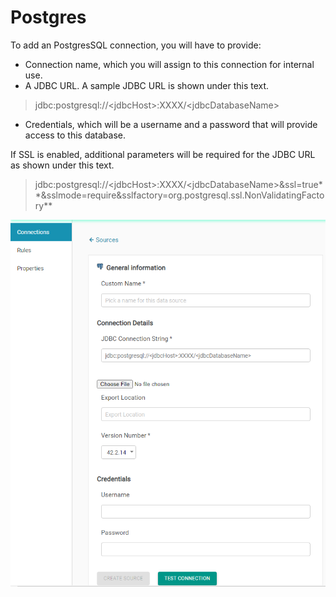 # Postgres

To add an PostgresSQL connection, you will have to provide:

* Connection name, which you will assign to this connection for internal use.
* A JDBC URL. A sample JDBC URL is shown under this text.

> jdbc:postgresql://&lt;jdbcHost&gt;:XXXX/&lt;jdbcDatabaseName&gt;

* Credentials, which will be a username and a password that will provide access to this database.



If SSL is enabled, additional parameters will be required for the JDBC URL as shown under this text. 

> jdbc:postgresql://&lt;jdbcHost&gt;:XXXX/&lt;jdbcDatabaseName&gt;&ssl=true**&sslmode=require&sslfactory=org.postgresql.ssl.NonValidatingFactory**



![Postgres Configuration](../../../.gitbook/assets/postgres1.png)



